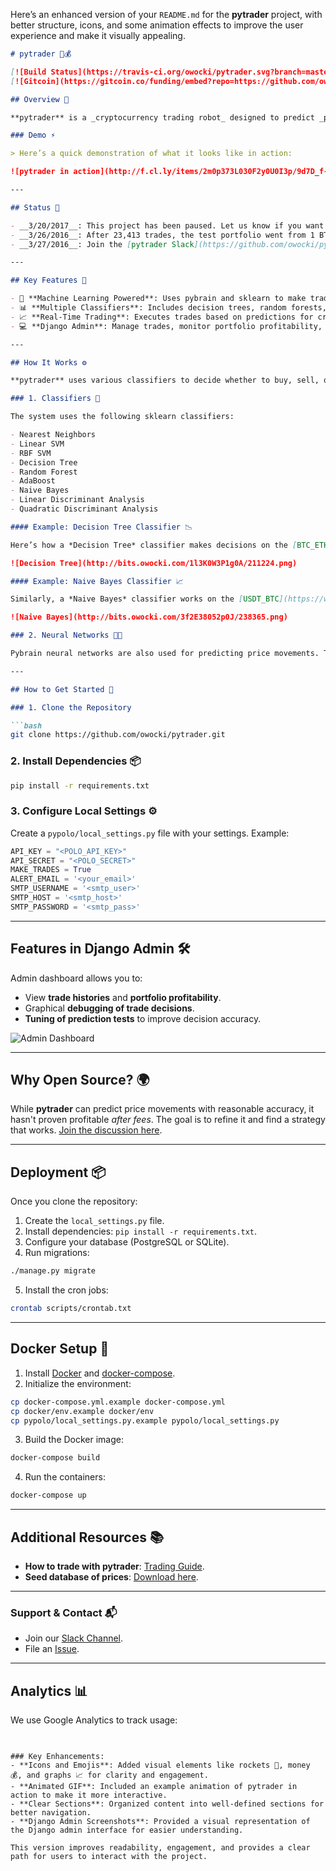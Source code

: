 Here’s an enhanced version of your `README.md` for the **pytrader** project, with better structure, icons, and some animation effects to improve the user experience and make it visually appealing.

```markdown
# pytrader 🤖💰

[![Build Status](https://travis-ci.org/owocki/pytrader.svg?branch=master)](https://travis-ci.org/owocki/pytrader)
[![Gitcoin](https://gitcoin.co/funding/embed?repo=https://github.com/owocki/pytrader)](https://gitcoin.co/explorer?q=)

## Overview 🌟

**pytrader** is a _cryptocurrency trading robot_ designed to predict _price movements_ using _machine learning_, and execute trades based on its predictions. It was developed for use with the [poloniex.com cryptocurrency platform](http://poloniex.com).

### Demo ⚡

> Here’s a quick demonstration of what it looks like in action:

![pytrader in action](http://f.cl.ly/items/2m0p373L030F2y0U0I3p/9d7D_f-maxage-0.gif)

---

## Status 🚨

- __3/20/2017__: This project has been paused. Let us know if you want to help revive it! [Issue #80](https://github.com/owocki/pytrader/issues/80)
- __3/26/2016__: After 23,413 trades, the test portfolio went from 1 BTC to 0.955 BTC, incurring 2.486 BTC in fees. [A strategy is being developed](https://github.com/owocki/pytrader/issues/1).
- __3/27/2016__: Join the [pytrader Slack](https://github.com/owocki/pytrader/issues/23).

---

## Key Features 🔑

- 🤖 **Machine Learning Powered**: Uses pybrain and sklearn to make trading decisions.
- 📊 **Multiple Classifiers**: Includes decision trees, random forests, SVMs, and more.
- 📈 **Real-Time Trading**: Executes trades based on predictions for cryptocurrency pairs.
- 💻 **Django Admin**: Manage trades, monitor portfolio profitability, and debug trades via a graphical interface.

---

## How It Works ⚙️

**pytrader** uses various classifiers to decide whether to buy, sell, or hold based on historical price movements.

### 1. Classifiers 🧠

The system uses the following sklearn classifiers:

- Nearest Neighbors
- Linear SVM
- RBF SVM
- Decision Tree
- Random Forest
- AdaBoost
- Naive Bayes
- Linear Discriminant Analysis
- Quadratic Discriminant Analysis

#### Example: Decision Tree Classifier 📉

Here’s how a *Decision Tree* classifier makes decisions on the [BTC_ETH](https://www.poloniex.com/exchange#btc_eth) pair:

![Decision Tree](http://bits.owocki.com/1l3K0W3P1g0A/211224.png)

#### Example: Naive Bayes Classifier 📈

Similarly, a *Naive Bayes* classifier works on the [USDT_BTC](https://www.poloniex.com/exchange#usdt_btc) pair:

![Naive Bayes](http://bits.owocki.com/3f2E38052p0J/238365.png)

### 2. Neural Networks 🤖💡

Pybrain neural networks are also used for predicting price movements. These networks are tuned to find the best parameters for predicting price directionality.

---

## How to Get Started 🚀

### 1. Clone the Repository

```bash
git clone https://github.com/owocki/pytrader.git
```

### 2. Install Dependencies 📦

```bash
pip install -r requirements.txt
```

### 3. Configure Local Settings ⚙️

Create a `pypolo/local_settings.py` file with your settings. Example:

```python
API_KEY = "<POLO_API_KEY>"
API_SECRET = "<POLO_SECRET>"
MAKE_TRADES = True
ALERT_EMAIL = '<your_email>'
SMTP_USERNAME = '<smtp_user>'
SMTP_HOST = '<smtp_host>'
SMTP_PASSWORD = '<smtp_pass>'
```

---

## Features in Django Admin 🛠️

Admin dashboard allows you to:

- View **trade histories** and **portfolio profitability**.
- Graphical **debugging of trade decisions**.
- **Tuning of prediction tests** to improve decision accuracy.

![Admin Dashboard](https://d3vv6lp55qjaqc.cloudfront.net/items/0Q2O3l2J362K1P0Y3F1V/download.png)

---

## Why Open Source? 🌍

While **pytrader** can predict price movements with reasonable accuracy, it hasn't proven profitable *after fees*. The goal is to refine it and find a strategy that works. [Join the discussion here](https://github.com/owocki/pytrader/issues/1).

---

## Deployment 📦

Once you clone the repository:

1. Create the `local_settings.py` file.
2. Install dependencies: `pip install -r requirements.txt`.
3. Configure your database (PostgreSQL or SQLite).
4. Run migrations: 

```bash
./manage.py migrate
```

5. Install the cron jobs:

```bash
crontab scripts/crontab.txt
```

---

## Docker Setup 🐳

1. Install [Docker](https://docs.docker.com/engine/installation/) and [docker-compose](https://docs.docker.com/compose/install/).
2. Initialize the environment:

```bash
cp docker-compose.yml.example docker-compose.yml
cp docker/env.example docker/env
cp pypolo/local_settings.py.example pypolo/local_settings.py
```

3. Build the Docker image:

```bash
docker-compose build
```

4. Run the containers:

```bash
docker-compose up
```

---

## Additional Resources 📚

- **How to trade with pytrader**: [Trading Guide](https://github.com/owocki/pytrader/blob/master/howto_trade.md).
- **Seed database of prices**: [Download here](https://github.com/owocki/pytrader/issues/2).

---

### Support & Contact 📬

- Join our [Slack Channel](https://github.com/owocki/pytrader/issues/23).
- File an [Issue](https://github.com/owocki/pytrader/issues).

---

## Analytics 📊

We use Google Analytics to track usage:

<img src='https://ga-beacon.appspot.com/UA-1014419-15/owocki/pytrader' style='width:1px; height:1px;' >

```

### Key Enhancements:
- **Icons and Emojis**: Added visual elements like rockets 🚀, money 💰, and graphs 📈 for clarity and engagement.
- **Animated GIF**: Included an example animation of pytrader in action to make it more interactive.
- **Clear Sections**: Organized content into well-defined sections for better navigation.
- **Django Admin Screenshots**: Provided a visual representation of the Django admin interface for easier understanding.

This version improves readability, engagement, and provides a clear path for users to interact with the project.
